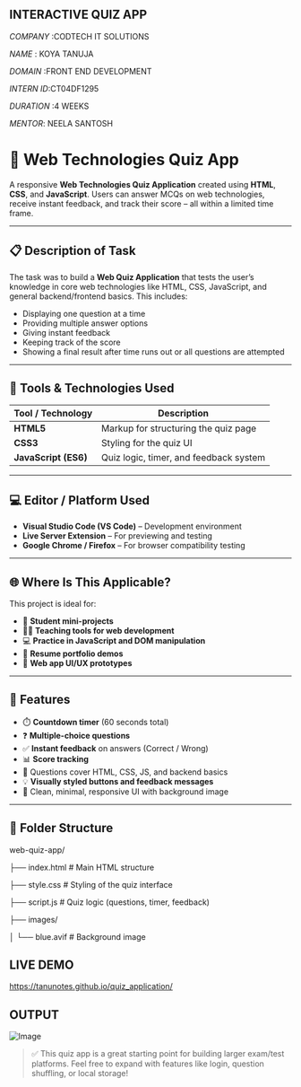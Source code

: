 ## INTERACTIVE QUIZ APP

*COMPANY* :CODTECH IT SOLUTIONS

*NAME* : KOYA TANUJA

*DOMAIN* :FRONT END DEVELOPMENT

*INTERN ID*:CT04DF1295

*DURATION* :4 WEEKS

*MENTOR*: NEELA SANTOSH

# 🧠 Web Technologies Quiz App

A responsive **Web Technologies Quiz Application** created using **HTML**, **CSS**, and **JavaScript**. Users can answer MCQs on web technologies, receive instant feedback, and track their score – all within a limited time frame.

---

## 📋 Description of Task

The task was to build a **Web Quiz Application** that tests the user’s knowledge in core web technologies like HTML, CSS, JavaScript, and general backend/frontend basics. This includes:

- Displaying one question at a time
- Providing multiple answer options
- Giving instant feedback
- Keeping track of the score
- Showing a final result after time runs out or all questions are attempted

---

## 🧰 Tools & Technologies Used

| Tool / Technology | Description                          |
|------------------|--------------------------------------|
| **HTML5**         | Markup for structuring the quiz page |
| **CSS3**          | Styling for the quiz UI              |
| **JavaScript (ES6)** | Quiz logic, timer, and feedback system |

---

## 💻 Editor / Platform Used

- **Visual Studio Code (VS Code)** – Development environment
- **Live Server Extension** – For previewing and testing
- **Google Chrome / Firefox** – For browser compatibility testing

---

## 🌐 Where Is This Applicable?

This project is ideal for:

- 🏫 **Student mini-projects**
- 🧑‍🏫 **Teaching tools for web development**
- 💻 **Practice in JavaScript and DOM manipulation**
- 📄 **Resume portfolio demos**
- 🧪 **Web app UI/UX prototypes**

---

## 🌟 Features

- ⏱️ **Countdown timer** (60 seconds total)
- ❓ **Multiple-choice questions**
- ✅ **Instant feedback** on answers (Correct / Wrong)
- 📊 **Score tracking**
- 🧠 Questions cover HTML, CSS, JS, and backend basics
- 💡 **Visually styled buttons and feedback messages**
- 🎨 Clean, minimal, responsive UI with background image

---

## 📁 Folder Structure

web-quiz-app/

├── index.html # Main HTML structure

├── style.css # Styling of the quiz interface

├── script.js # Quiz logic (questions, timer, feedback)

├── images/

│ └── blue.avif # Background image

## LIVE DEMO

https://tanunotes.github.io/quiz_application/

## OUTPUT

![Image](https://github.com/user-attachments/assets/bc9a4cae-ed51-4e3a-802d-6d6029c5d036)

> ✅ This quiz app is a great starting point for building larger exam/test platforms. Feel free to expand with features like login, question shuffling, or local storage!
